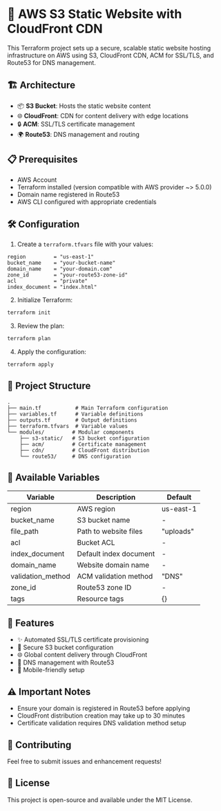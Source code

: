 # 🚀 AWS S3 Static Website with CloudFront CDN

This Terraform project sets up a secure, scalable static website hosting infrastructure on AWS using S3, CloudFront CDN, ACM for SSL/TLS, and Route53 for DNS management.

## 🏗️ Architecture

- 📦 **S3 Bucket**: Hosts the static website content
- 🌐 **CloudFront**: CDN for content delivery with edge locations
- 🔒 **ACM**: SSL/TLS certificate management
- 🌍 **Route53**: DNS management and routing

## 📋 Prerequisites

- AWS Account
- Terraform installed (version compatible with AWS provider ~> 5.0.0)
- Domain name registered in Route53
- AWS CLI configured with appropriate credentials

## 🛠️ Configuration

1. Create a `terraform.tfvars` file with your values:

```hcl
region         = "us-east-1"
bucket_name    = "your-bucket-name"
domain_name    = "your-domain.com"
zone_id        = "your-route53-zone-id"
acl            = "private"
index_document = "index.html"
```

2. Initialize Terraform:
```bash
terraform init
```

3. Review the plan:
```bash
terraform plan
```

4. Apply the configuration:
```bash
terraform apply
```

## 📁 Project Structure

```
.
├── main.tf           # Main Terraform configuration
├── variables.tf      # Variable definitions
├── outputs.tf        # Output definitions
├── terraform.tfvars  # Variable values
└── modules/         # Modular components
    ├── s3-static/   # S3 bucket configuration
    ├── acm/         # Certificate management
    ├── cdn/         # CloudFront distribution
    └── route53/     # DNS configuration
```

## 🔧 Available Variables

| Variable | Description | Default |
|----------|-------------|---------|
| region | AWS region | us-east-1 |
| bucket_name | S3 bucket name | - |
| file_path | Path to website files | "uploads" |
| acl | Bucket ACL | - |
| index_document | Default index document | - |
| domain_name | Website domain name | - |
| validation_method | ACM validation method | "DNS" |
| zone_id | Route53 zone ID | - |
| tags | Resource tags | {} |

## 🚀 Features

- ✨ Automated SSL/TLS certificate provisioning
- 🔐 Secure S3 bucket configuration
- 🌐 Global content delivery through CloudFront
- 🔄 DNS management with Route53
- 📱 Mobile-friendly setup

## ⚠️ Important Notes

- Ensure your domain is registered in Route53 before applying
- CloudFront distribution creation may take up to 30 minutes
- Certificate validation requires DNS validation method setup

## 🤝 Contributing

Feel free to submit issues and enhancement requests!

## 📝 License

This project is open-source and available under the MIT License.